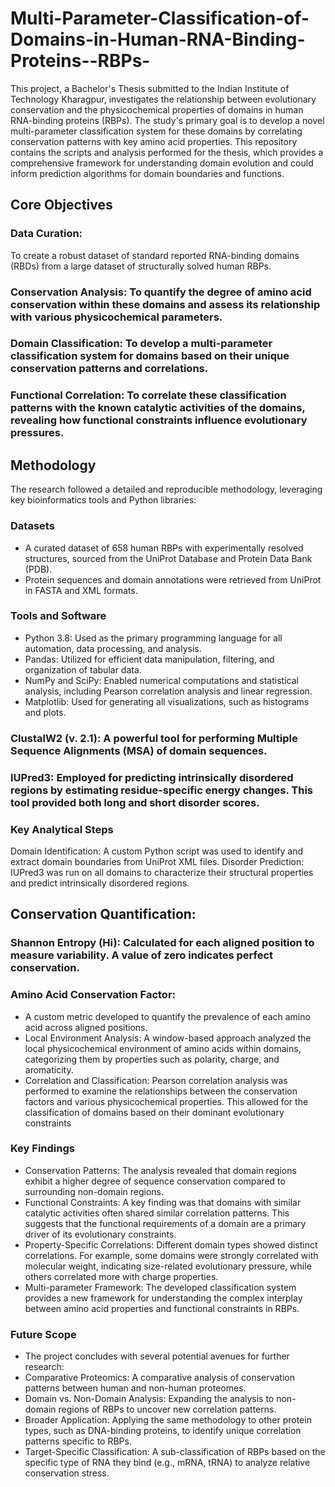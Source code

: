 # Multi-Parameter-Classification-of-Domains-in-Human-RNA-Binding-Proteins--RBPs-
This project, a Bachelor's Thesis submitted to the Indian Institute of Technology Kharagpur, investigates the relationship between evolutionary conservation and the physicochemical properties of domains in human RNA-binding proteins (RBPs). The study's primary goal is to develop a novel multi-parameter classification system for these domains by correlating conservation patterns with key amino acid properties.
This repository contains the scripts and analysis performed for the thesis, which provides a comprehensive framework for understanding domain evolution and could inform prediction algorithms for domain boundaries and functions.
## Core Objectives
### Data Curation: 
To create a robust dataset of standard reported RNA-binding domains (RBDs) from a large dataset of structurally solved human RBPs.
### Conservation Analysis: To quantify the degree of amino acid conservation within these domains and assess its relationship with various physicochemical parameters.
### Domain Classification: To develop a multi-parameter classification system for domains based on their unique conservation patterns and correlations.
### Functional Correlation: To correlate these classification patterns with the known catalytic activities of the domains, revealing how functional constraints influence evolutionary pressures.
## Methodology
The research followed a detailed and reproducible methodology, leveraging key bioinformatics tools and Python libraries:
### Datasets
- A curated dataset of 658 human RBPs with experimentally resolved structures, sourced from the UniProt Database and Protein Data Bank (PDB).
- Protein sequences and domain annotations were retrieved from UniProt in FASTA and XML formats.
### Tools and Software
- Python 3.8: Used as the primary programming language for all automation, data processing, and analysis.
- Pandas: Utilized for efficient data manipulation, filtering, and organization of tabular data.
- NumPy and SciPy: Enabled numerical computations and statistical analysis, including Pearson correlation analysis and linear regression.
- Matplotlib: Used for generating all visualizations, such as histograms and plots.
### ClustalW2 (v. 2.1): A powerful tool for performing Multiple Sequence Alignments (MSA) of domain sequences.
### IUPred3: Employed for predicting intrinsically disordered regions by estimating residue-specific energy changes. This tool provided both long and short disorder scores.
### Key Analytical Steps
Domain Identification: A custom Python script was used to identify and extract domain boundaries from UniProt XML files.
Disorder Prediction: IUPred3 was run on all domains to characterize their structural properties and predict intrinsically disordered regions.
## Conservation Quantification:
### Shannon Entropy (Hi): Calculated for each aligned position to measure variability. A value of zero indicates perfect conservation.
### Amino Acid Conservation Factor: 
- A custom metric developed to quantify the prevalence of each amino acid across aligned positions.
- Local Environment Analysis: A window-based approach analyzed the local physicochemical environment of amino acids within domains, categorizing them by properties such as polarity, charge, and aromaticity.
- Correlation and Classification: Pearson correlation analysis was performed to examine the relationships between the conservation factors and various physicochemical properties. This allowed for the classification of domains based on their dominant evolutionary constraints
### Key Findings
- Conservation Patterns: The analysis revealed that domain regions exhibit a higher degree of sequence conservation compared to surrounding non-domain regions.
- Functional Constraints: A key finding was that domains with similar catalytic activities often shared similar correlation patterns. This suggests that the functional requirements of a domain are a primary driver of its evolutionary constraints.
- Property-Specific Correlations: Different domain types showed distinct correlations. For example, some domains were strongly correlated with molecular weight, indicating size-related evolutionary pressure, while others correlated more with charge properties.
- Multi-parameter Framework: The developed classification system provides a new framework for understanding the complex interplay between amino acid properties and functional constraints in RBPs.
### Future Scope
- The project concludes with several potential avenues for further research:
- Comparative Proteomics: A comparative analysis of conservation patterns between human and non-human proteomes.
- Domain vs. Non-Domain Analysis: Expanding the analysis to non-domain regions of RBPs to uncover new correlation patterns.
- Broader Application: Applying the same methodology to other protein types, such as DNA-binding proteins, to identify unique correlation patterns specific to RBPs.
- Target-Specific Classification: A sub-classification of RBPs based on the specific type of RNA they bind (e.g., mRNA, tRNA) to analyze relative conservation stress.
